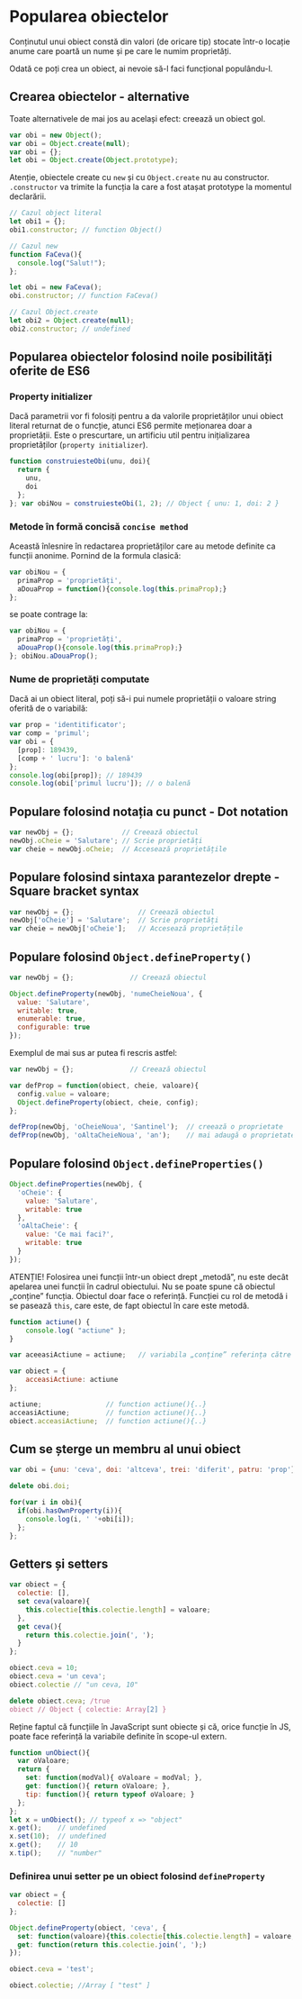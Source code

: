 # Popularea obiectelor

Conținutul unui obiect constă din valori (de oricare tip) stocate într-o locație anume care poartă un nume și pe care le numim proprietăți.

Odată ce poți crea un obiect, ai nevoie să-l faci funcțional populându-l.

## Crearea obiectelor - alternative

Toate alternativele de mai jos au același efect: creează un obiect gol.

```js
var obi = new Object();
var obi = Object.create(null);
var obi = {};
let obi = Object.create(Object.prototype);
```

Atenție, obiectele create cu `new` și cu `Object.create` nu au constructor. `.constructor` va trimite la funcția la care a fost atașat prototype la momentul declarării.

```javascript
// Cazul object literal
let obi1 = {};
obi1.constructor; // function Object()

// Cazul new
function FaCeva(){
  console.log("Salut!");
};

let obi = new FaCeva();
obi.constructor; // function FaCeva()

// Cazul Object.create
let obi2 = Object.create(null);
obi2.constructor; // undefined
```

## Popularea obiectelor folosind noile posibilități oferite de ES6

### Property initializer

Dacă parametrii vor fi folosiți pentru a da valorile proprietăților unui obiect literal returnat de o funcție, atunci ES6 permite meționarea doar a proprietății. Este o prescurtare, un artificiu util pentru inițializarea proprietăților (`property initializer`).

```javascript
function construiesteObi(unu, doi){
  return {
    unu,
    doi
  };
}; var obiNou = construiesteObi(1, 2); // Object { unu: 1, doi: 2 }
```

### Metode în formă concisă `concise method`

Această înlesnire în redactarea proprietăților care au metode definite ca funcții anonime.
Pornind de la formula clasică:

```javascript
var obiNou = {
  primaProp = 'proprietăți',
  aDouaProp = function(){console.log(this.primaProp);}
};
```

se poate contrage la:

```javascript
var obiNou = {
  primaProp = 'proprietăți',
  aDouaProp(){console.log(this.primaProp);}
}; obiNou.aDouaProp();
```

### Nume de proprietăți computate

Dacă ai un obiect literal, poți să-i pui numele proprietății o valoare string oferită de o variabilă:

```javascript
var prop = 'identitificator';
var comp = 'primul';
var obi = {
  [prop]: 189439,
  [comp + ' lucru']: 'o balenă'
};
console.log(obi[prop]); // 189439
console.log(obi['primul lucru']); // o balenă
```

## Populare folosind notația cu punct - Dot notation

```js
var newObj = {};            // Creează obiectul
newObj.oCheie = 'Salutare'; // Scrie proprietăți
var cheie = newObj.oCheie;  // Accesează proprietățile
```

## Populare folosind sintaxa parantezelor drepte - Square bracket syntax

```js
var newObj = {};                // Creează obiectul
newObj['oCheie'] = 'Salutare';  // Scrie proprietăți
var cheie = newObj['oCheie'];   // Accesează proprietățile
```

## Populare folosind `Object.defineProperty()`

```js
var newObj = {};              // Creează obiectul

Object.defineProperty(newObj, 'numeCheieNoua', {
  value: 'Salutare',
  writable: true,
  enumerable: true,
  configurable: true
});
```

Exemplul de mai sus ar putea fi rescris astfel:

```js
var newObj = {};              // Creează obiectul

var defProp = function(obiect, cheie, valoare){
  config.value = valoare;
  Object.defineProperty(obiect, cheie, config);
};

defProp(newObj, 'oCheieNoua', 'Santinel');  // creează o proprietate
defProp(newObj, 'oAltaCheieNoua', 'an');    // mai adaugă o proprietate

```

## Populare folosind `Object.defineProperties()`

```js
Object.defineProperties(newObj, {
  'oCheie': {
    value: 'Salutare',
    writable: true
  },
  'oAltaCheie': {
    value: 'Ce mai faci?',
    writable: true
  }
});
```

ATENȚIE!
Folosirea unei funcții într-un obiect drept „metodă”, nu este decât apelarea unei funcții în cadrul obiectului. Nu se poate spune că obiectul „conține” funcția. Obiectul doar face o referință. Funcției cu rol de metodă i se pasează `this`, care este, de fapt obiectul în care este metodă.

```js
function actiune() {
	console.log( "actiune" );
}

var aceeasiActiune = actiune;	// variabila „conține” referința către `actiune`

var obiect = {
	acceasiActiune: actiune
};

actiune;				// function actiune(){..}
acceasiActiune;			// function actiune(){..}
obiect.acceasiActiune;	// function actiune(){..}
```

## Cum se șterge un membru al unui obiect

```js
var obi = {unu: 'ceva', doi: 'altceva', trei: 'diferit', patru: 'prop'};

delete obi.doi;

for(var i in obi){
  if(obi.hasOwnProperty(i)){
    console.log(i, ' '+obi[i]);
  };
};
```

## Getters și setters

```javascript
var obiect = {
  colectie: [],
  set ceva(valoare){
    this.colectie[this.colectie.length] = valoare;
  },
  get ceva(){
    return this.colectie.join(', ');
  }
};

obiect.ceva = 10;
obiect.ceva = 'un ceva';
obiect.colectie // "un ceva, 10"

delete obiect.ceva; /true
obiect // Object { colectie: Array[2] }
```

Reține faptul că funcțiile în JavaScript sunt obiecte și că, orice funcție în JS, poate face referință la variabile definite în scope-ul extern.

```js
function unObiect(){
  var oValoare;
  return {
    set: function(modVal){ oValoare = modVal; },
    get: function(){ return oValoare; },
    tip: function(){ return typeof oValoare; }
  };
};
let x = unObiect(); // typeof x => "object"
x.get();    // undefined
x.set(10);  // undefined
x.get();    // 10
x.tip();    // "number"
```

### Definirea unui setter pe un obiect folosind `defineProperty`

```javascript
var obiect = {
  colectie: []
};

Object.defineProperty(obiect, 'ceva', {
  set: function(valoare){this.colectie[this.colectie.length] = valoare;},
  get: function(return this.colectie.join(', ');)
});

obiect.ceva = 'test';

obiect.colectie; //Array [ "test" ]
```
